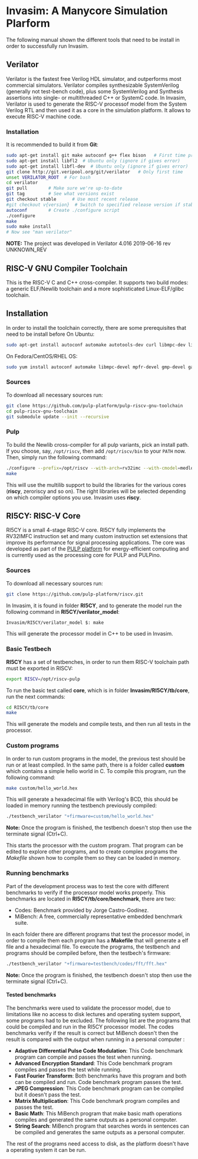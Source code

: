 # Invasim: A Manycore Simulation Plarform

The following manual shown the different tools that need to be install in order to successfully run Invasim.

## Verilator
Verilator is the fastest free Verilog HDL simulator, and outperforms most commercial simulators. Verilator compiles synthesizable SystemVerilog (generally not test-bench code), plus some SystemVerilog and Synthesis assertions into single- or multithreaded C++ or SystemC code. 
In Invasim, Verilator is used to generate the RISC-V processof model from the System Verilog RTL and then used it as a core in the simulation platform. It allows to execute RISC-V machine code.

### Installation
It is recommended to build it from **Git**:
```bash
sudo apt-get install git make autoconf g++ flex bison   # First time prerequisites 
sudo apt-get install libfl2  # Ubuntu only (ignore if gives error)
sudo apt-get install libfl-dev  # Ubuntu only (ignore if gives error)
git clone http://git.veripool.org/git/verilator   # Only first time
unset VERILATOR_ROOT  # For bash
cd verilator
git pull        # Make sure we're up-to-date
git tag         # See what versions exist
git checkout stable      # Use most recent release
#git checkout v{version}  # Switch to specified release version if stable doesn't work in project
autoconf        # Create ./configure script
./configure
make
sudo make install
# Now see "man verilator"
```

**NOTE:** The project was developed in Verilator 4.016 2019-06-16 rev UNKNOWN_REV

## RISC-V GNU Compiler Toolchain
This is the RISC-V C and C++ cross-compiler. It supports two build modes: a generic ELF/Newlib toolchain and a more sophisticated Linux-ELF/glibc toolchain.

## Installation
In order to install the toolchain correctly, there are some prerequisites that need to be install before On Ubuntu:
```bash
sudo apt-get install autoconf automake autotools-dev curl libmpc-dev libmpfr-dev libgmp-dev gawk build-essential bison flex texinfo gperf libtool patchutils bc zlib1g-dev
```
On Fedora/CentOS/RHEL OS:
```bash
sudo yum install autoconf automake libmpc-devel mpfr-devel gmp-devel gawk  bison flex texinfo patchutils gcc gcc-c++ zlib-devel
```
### Sources
To download all necessary sources run:
```bash
git clone https://github.com/pulp-platform/pulp-riscv-gnu-toolchain
cd pulp-riscv-gnu-toolchain
git submodule update --init --recursive
```
### Pulp
To build the Newlib cross-compiler for all pulp variants, pick an install path. If you choose, say, `/opt/riscv`, then add `/opt/riscv/bin` to your `PATH` now. Then, simply run the following command:
```bash
./configure --prefix=/opt/riscv --with-arch=rv32imc --with-cmodel=medlow --enable-multilib
make
```
This will use the multilib support to build the libraries for the various cores (**riscy**, zeroriscy and so on). The right libraries will be selected depending on which compiler options you use. Invasim uses **riscy**.

## RI5CY: RISC-V Core
RI5CY is a small 4-stage RISC-V core. RI5CY fully implements the RV32IMFC instruction set and many custom instruction set extensions that improve its performance for signal processing applications. The core was developed as part of the [PULP platform](http://pulp.ethz.ch/) for energy-efficient computing and is currently used as the processing core for PULP and PULPino.
### Sources
To download all necessary sources run:
```bash
git clone https://github.com/pulp-platform/riscv.git
```

In Invasim, it is found in folder **RI5CY**, and to generate the model run the following command in **RI5CY/verilator_model**:
```bash
Invasim/RI5CY/verilator_model $: make
```

This will generate the processor model in C++ to be used in Invasim.

### Basic Testbech
**RI5CY** has a set of testbenches, in order to run them RISC-V toolchain path must be exported in RISCV:
```bash
export RISCV=/opt/riscv-pulp
```
To run the basic test called **core**, which is in folder **Invasim/RI5CY/tb/core**, run the next commands:
```bash
cd RI5CY/tb/core
make
```
This will generate the models and compile tests, and then run all tests in the processor.
### Custom programs
In order to run custom programs in the model, the previous test should be run or at least compiled. In the same path, there is a folder called **custom** which contains a simple hello world in C. 
To compile this program, run the following command:
```bash
make custom/hello_world.hex
```
This will generate a hexadecimal file with Verilog's BCD, this should be loaded in memory running the testbench previously compiled:
```bash
./testbench_verilator "+firmware=custom/hello_world.hex"
```
**Note:** Once the program is finished, the testbench doesn't stop then use the terminate signal (Ctrl+C).

This starts the processor with the custom program. That program can be edited to explore other programs, and to create complex programs the *Makefile* shown how to compile them so they can be loaded in memory.

### Running benchmarks
Part of the development process was to test the core with different benchmarks to verify if the processor model works properly. This benchmarks are located in **RI5CY/tb/core/benchmark**, there are two:
* Codes: Benchmark provided by Jorge Castro-Godínez.
* MiBench: A free, commercially representative embedded benchmark suite.

In each folder there are different programs that test the processor model, in order to compile them each program has a **Makefile** that will generate a elf file and a hexadecimal file.
To execute the programs, the testbench and programs should be compiled before, then the testbech's firmware:
```bash
./testbench_verilator "+firmware=testbench/codes/fft/fft.hex"
```

**Note:** Once the program is finished, the testbench doesn't stop then use the terminate signal (Ctrl+C).

#### Tested benchmarks
The benchmarks were used to validate the processor model, due to limitations like no access to disk lectures and operating system support, some programs had to be excluded.
The following list are the programs that could be compiled and run in the RI5CY processor model. The codes benchmarks verify if the result is correct but MiBench doesn't then the result is compared with the output when running in a personal computer :
* **Adaptive Differential Pulse Code Modulation**: This Code benchmark program can compile and passes the test when running.
* **Advanced Encryption Standard**: This Code benchmark program compiles and passes the test while running.
* **Fast Fourier Transform**: Both benchmarks have this program and both can be compiled and run. Code benchmark program passes the test.
* **JPEG Compression**: This  Code benchmark program can be compiled but it doesn't pass the test.
* **Matrix Multiplication**: This Code benchmark program compiles and passes the test.
* **Basic Math**: This MiBench program that make basic math operations compiles and generated the same outputs as a personal computer.
* **String Search**: MiBench program that searches words in sentences can be compiled and generates the same outputs as a personal computer.

The rest of the programs need access to disk, as the platform doesn't have a operating system it can be run.

